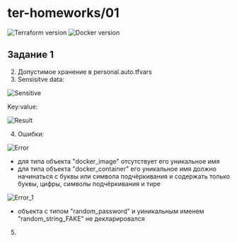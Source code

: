 # ter-homeworks/01
![Terraform version](https://github.com/user-attachments/assets/4f8d484d-60e3-4a07-9af3-2fb54769c0e8)
![Docker version](https://github.com/user-attachments/assets/adb86a2c-032d-4715-a1c1-d7aaf93ff5bf)

## Задание 1
2. Допустимое хранение в personal.auto.tfvars
3. Sensisitve data:
 
![Sensitive](https://github.com/user-attachments/assets/70ee80dd-7591-4e35-a723-8fb915a40ce2)

Key:value:

![Result](https://github.com/user-attachments/assets/bc7a1e06-f47b-4d00-914a-9beee420a31a)

4. Ошибки:
   
![Error](https://github.com/user-attachments/assets/7fae13a0-c09b-46fc-bf43-da998c903875)

   - для типа объекта "docker_image" отсутствует его уникальное имя
   - для типа объекта "docker_container" его уникальное имя должно начинаться с буквы или символа подчёркивания и содержать только буквы, цифры, символы подчёркивания и тире

![Error_1](https://github.com/user-attachments/assets/c1f7ed3c-89f3-44b6-8d64-3d77174debe9)
     
   - объекта с типом "random_password" и уиникальным именем "random_string_FAKE" не декларировался

5.

